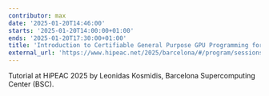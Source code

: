 ```yaml
---
contributor: max
date: '2025-01-20T14:46:00'
starts: '2025-01-20T14:00:00+01:00'
ends: '2025-01-20T17:30:00+01:00'
title: 'Introduction to Certifiable General Purpose GPU Programming for Safety-Critical Systems using Khronos APIs'
external_url: 'https://www.hipeac.net/2025/barcelona/#/program/sessions/8161/'
---
```


Tutorial at HiPEAC 2025 by Leonidas Kosmidis, Barcelona Supercomputing Center (BSC).